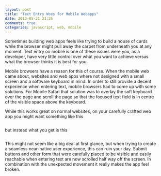 ```yaml
---
layout: post
title: "Text Entry Woes for Mobile Webapps"
date: 2013-05-21 21:26
comments: true
categories: javascript, web, mobile
---
```



Sometimes building web apps feels like trying to build a house of cards while the browser might pull away the carpet from underneath you at any moment. Text entry on mobile is one of these issues were you, as a developer, have very little control over what you want to achieve versus what the browser thinks it is best for you. 

Mobile browsers have a reason for this of course. When the mobile web came about, websites and web apps where not designed with a small screen and a software keyboard in mind. In order to still provide a decent experience when entering text, mobile browsers had to come up with some solutions. For Mobile Safari that solution was to overlay the soft keyboard over the page and scroll the page so that the focused text field is in centre of the visible space above the keyboard.

While this works great on normal websites, on your carefully crafted web app you might want something like this

<img>

but instead what you get is this

<img>

This might not seem like a big deal at first glance, but when trying to create a seamless near-native user experience, this can ruin your day. Submit buttons and other form that were carefully placed to be visible and easily reachable when entering text are now scrolled half way off the screen. In combination with the unexpected movement it really makes the app feel broken.

